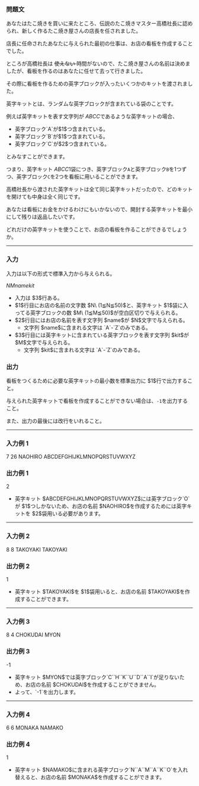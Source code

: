 
<div>

<div>

### **問題文**

<section>
あなたはたこ焼きを買いに来たところ、伝説のたこ焼きマスター高橋社長に認められ、新しく作るたこ焼き屋さんの店長を任されました。

店長に任命されたあなたに与えられた最初の仕事は、お店の看板を作成することでした。

ところが高橋社長は
<s>
使えない
</s>
時間がないので、たこ焼き屋さんの名前は決めましたが、看板を作るのはあなたに任せて去って行きました。

その際に看板を作るための英字ブロックが入ったいくつかのキットを渡されました。

英字キットとは、ランダムな英字ブロックが含まれている袋のことです。

例えば英字キットを表す文字列が $ABCC$であるような英字キットの場合、

<ul>

<li>
英字ブロック`A`が$1$つ含まれている。
</li>

<li>
英字ブロック`B`が$1$つ含まれている。
</li>

<li>
英字ブロック`C`が$2$つ含まれている。
</li>

</ul>
とみなすことができます。

つまり、英字キット $ABCC$$1$袋につき、英字ブロック`A`と英字ブロック`B`を$1$つずつ、英字ブロック`C`を$2$つを看板に用いることができます。

高橋社長から渡された英字キットは全て同じ英字キットだったので、どのキットを開けても中身は全く同じです。

あなたは看板にお金をかけるわけにもいかないので、開封する英字キットを最小にして残りは返品したいです。

どれだけの英字キットを使うことで、お店の看板を作ることができるでしょうか。




</section>

</div>

---

<div>

<div>

### **入力**

<section>
入力は以下の形式で標準入力から与えられる。

<div>

$N$$M$$name$$kit$
</div>

<ul>

<li>
入力は $3$行ある。
</li>

<li>
$1$行目にお店の名前の文字数 $N\ (1≦N≦50)$と、英字キット $1$袋に入ってる英字ブロックの数 $M\ (1≦M≦50)$が空白区切りで与えられる。
</li>

<li>
$2$行目にはお店の名前を表す文字列 $name$が $N$文字で与えられる。

<ul>

<li>
文字列 $name$に含まれる文字は `A`-`Z`のみである。
</li>

</ul>

</li>

<li>
$3$行目には英字キットに含まれている英字ブロックを表す文字列 $kit$が $M$文字で与えられる。

<ul>

<li>
文字列 $kit$に含まれる文字は `A`-`Z`のみである。
</li>

</ul>

</li>

</ul>

</section>

</div>

<div>

### **出力**

<section>
看板をつくるために必要な英字キットの最小数を標準出力に $1$行で出力すること。

与えられた英字キットで看板を作成することができない場合は、`-1`を出力すること。

また、出力の最後には改行をいれること。

</section>

</div>

</div>

---

<div>

### **入力例 1**

<div>

7 26
NAOHIRO
ABCDEFGHIJKLMNOPQRSTUVWXYZ

</div>

</div>

<div>

### **出力例 1**

<section>

<div>

2

</div>

<ul>

<li>
英字キット $ABCDEFGHIJKLMNOPQRSTUVWXYZ$には英字ブロック`O`が $1$つしかないため、お店の名前 $NAOHIRO$を作成するためには英字キットを $2$袋用いる必要があります。
</li>

</ul>

</section>

</div>

---

<div>

### **入力例 2**

<div>

8 8
TAKOYAKI
TAKOYAKI

</div>

</div>

<div>

### **出力例 2**

<section>

<div>

1

</div>

<ul>

<li>
英字キット $TAKOYAKI$を $1$袋用いると、お店の名前 $TAKOYAKI$を作成することができます。
</li>

</ul>

</section>

</div>

---

<div>

### **入力例 3**

<div>

8 4
CHOKUDAI
MYON

</div>

</div>

<div>

### **出力例 3**

<section>

<div>

-1

</div>

<ul>

<li>
英字キット $MYON$では英字ブロック`C``H``K``U``D``A``I`が足りないため、お店の名前 $CHOKUDAI$を作成することができません。
</li>

<li>
よって、`-1`を出力します。
</li>

</ul>

</section>

</div>

---

<div>

### **入力例 4**

<div>

6 6
MONAKA
NAMAKO

</div>

</div>

<div>

### **出力例 4**

<section>

<div>

1

</div>

<ul>

<li>
英字キット $NAMAKO$に含まれる英字ブロック`N``A``M``A``K``O`を入れ替えると、お店の名前 $MONAKA$を作成することができます。
</li>

</ul>

</section>

</div>

</div>
